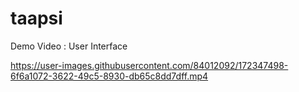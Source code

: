 # taapsi

<!--  -->Demo Video : User Interface



https://user-images.githubusercontent.com/84012092/172347498-6f6a1072-3622-49c5-8930-db65c8dd7dff.mp4

